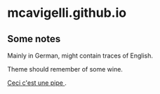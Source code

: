 # mcavigelli.github.io

## Some notes

Mainly in German, might contain traces of English.

Theme should remember of some wine.

[Ceci c'est une pipe ](angular/index.md).
